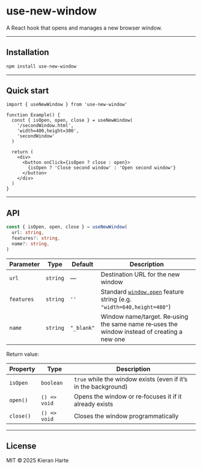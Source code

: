 # use-new-window

A React hook that opens and manages a new browser window.

---

## Installation

```sh
npm install use-new-window
```

---

## Quick start

```tsx
import { useNewWindow } from 'use-new-window'

function Example() {
  const { isOpen, open, close } = useNewWindow(
    '/secondWindow.html',
    'width=400,height=300',
    'secondWindow'
  )

  return (
    <div>
      <button onClick={isOpen ? close : open}>
        {isOpen ? 'Close second window' : 'Open second window'}
      </button>
    </div>
  )
}
```

---

## API

```ts
const { isOpen, open, close } = useNewWindow(
  url: string,
  features?: string,
  name?: string,
)
```

| Parameter  | Type     | Default    | Description                                                                                                                           |
| ---------- | -------- | ---------- | ------------------------------------------------------------------------------------------------------------------------------------- |
| `url`      | `string` | —          | Destination URL for the new window                                                                                                    |
| `features` | `string` | `''`       | Standard [`window.open`](https://developer.mozilla.org/en-US/docs/Web/API/Window/open) feature string (e.g. `"width=640,height=480"`) |
| `name`     | `string` | `"_blank"` | Window name/target. Re‑using the same name re‑uses the window instead of creating a new one                                           |

Return value:

| Property  | Type         | Description                                                     |
| --------- | ------------ | --------------------------------------------------------------- |
| `isOpen`  | `boolean`    | `true` while the window exists (even if it’s in the background) |
| `open()`  | `() => void` | Opens the window or re‑focuses it if it already exists          |
| `close()` | `() => void` | Closes the window programmatically                              |

---

## License

MIT © 2025 Kieran Harte
